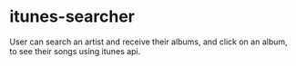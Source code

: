 # itunes-searcher

User can search an artist and receive their albums, and click on an album, to see their songs using itunes api.
